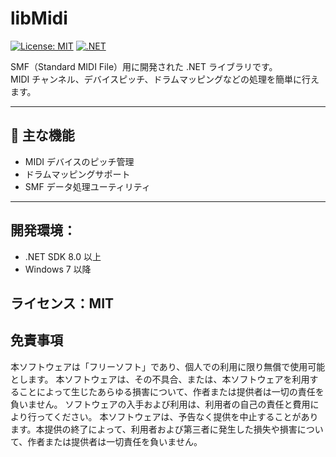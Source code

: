 # libMidi

[![License: MIT](https://img.shields.io/badge/License-MIT-blue.svg)](LICENSE)
[![.NET](https://img.shields.io/badge/.NET-8.0-blueviolet)](https://dotnet.microsoft.com/)

SMF（Standard MIDI File）用に開発された .NET ライブラリです。  
MIDI チャンネル、デバイスピッチ、ドラムマッピングなどの処理を簡単に行えます。

---

## 🌟 主な機能

- MIDI デバイスのピッチ管理
- ドラムマッピングサポート
- SMF データ処理ユーティリティ

---

## 開発環境：
- .NET SDK 8.0 以上
- Windows 7 以降

## ライセンス：MIT

## 免責事項
本ソフトウェアは「フリーソフト」であり、個人での利用に限り無償で使用可能とします。
本ソフトウェアは、その不具合、または、本ソフトウェアを利用することによって生じたあらゆる損害について、作者または提供者は一切の責任を負いません。
ソフトウェアの入手および利用は、利用者の自己の責任と費用により行ってください。
本ソフトウェアは、予告なく提供を中止することがあります。本提供の終了によって、利用者および第三者に発生した損失や損害について、作者または提供者は一切責任を負いません。
